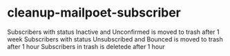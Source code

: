 # cleanup-mailpoet-subscriber
Subscribers with status Inactive and Unconfirmed is moved to trash after 1 week
Subscribers with status Unsubscribed and Bounced is moved to trash after 1 hour
Subscribers in trash is deletede after 1 hour
